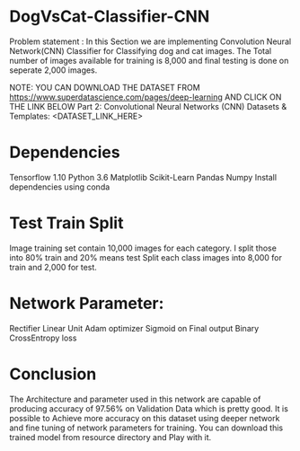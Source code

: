 # DogVsCat-Classifier-CNN

Problem statement :
In this Section we are implementing Convolution Neural Network(CNN) Classifier for Classifying dog and cat images. The Total number of images available for training is 8,000 and final testing is done on seperate 2,000 images.

NOTE: YOU CAN DOWNLOAD THE DATASET FROM https://www.superdatascience.com/pages/deep-learning AND CLICK ON THE LINK BELOW Part 2: Convolutional Neural Networks (CNN)
Datasets & Templates:
<DATASET_LINK_HERE>

# Dependencies

Tensorflow 1.10
Python 3.6
Matplotlib
Scikit-Learn
Pandas
Numpy
Install dependencies using conda

# Test Train Split

Image training set contain 10,000 images for each category. I split those into 80% train and 20% means test Split each class images into 8,000 for train and 2,000 for test.

# Network Parameter:

Rectifier Linear Unit
Adam optimizer
Sigmoid on Final output
Binary CrossEntropy loss

# Conclusion

The Architecture and parameter used in this network are capable of producing accuracy of 97.56% on Validation Data which is pretty good. It is possible to Achieve more accuracy on this dataset using deeper network and fine tuning of network parameters for training. You can download this trained model from resource directory and Play with it.
